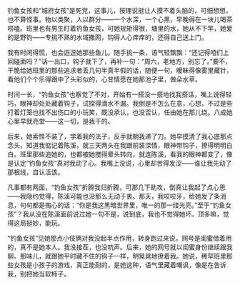 钓鱼女孩和“城府女孩”是死党，这事儿，按理说挺让人摸不着头脑的，可细想想，也不算怪事。物以类聚，人以群分——一个水深，一个心黑，早晚得在一块儿喝茶唠嗑。班里也有男生盯着钓鱼女孩，可她规矩得很，塘里的水，她从不下竿，她爱的是野钓——专挑不熟的水域撒网，钩得人心痒痒的，还得自己送上门。

我有时闲得慌，也会逗逗她那些鱼儿。随手挑一条，语气轻飘飘：“还记得咱们上回碰面吗？”话一出口，钩子就下了，再补一句：“周六，老地方，别忘了。”要不，干脆给她班里的那些追求者丢几句半真半假的话，随便一句，暧昧得像雾里藏针，看他们个个乐得跟中了头彩似的，心甘情愿在她那池子里，做朵水草。

时间一长，“钓鱼女孩”也察觉了不对，开始有一搭没一搭地找我搭话，嘴上说得轻巧，眼神却处处藏着钩子，试探得滴水不漏。我倒是不怎么在意，心想，不过是些打着灯笼也找不出伤口的小玩笑，既没承认，也没否认，任由她在那儿绕。八成她心里早就亮堂——这一切，是我干的。

后来，她索性不装了，学着我的法子，反手就朝我递了刀。她早摸清了我心底那点念头，知道我惦记着陈溪，就三天两头在我跟前装深情，眼神带钩子，撩得明明白白。班里那些追她的，也都被她搅得晕头转向，就连陈溪，看我的眼神都变了，像是认定”钓鱼女孩“真对我动了心。我嘴上没说，心里却苦得发涩——谁让我先动了那根线，自认活该。

凡事都有两面，“钓鱼女孩”折腾我归折腾，可那几下助攻，倒真让我起了点心思——我隐约觉得，陈溪可能也没那么无动于衷。那天，我咬咬牙，给她发了条消息，句句都是掏心的话：“你是我这黑暗世界里，唯一的那一缕光亮。”至于“钓鱼女孩”？我从没在陈溪面前说过她一句不是，说到底，我也不觉得她坏。顶多嘛，觉得这局挺妙，能玩。

“钓鱼女孩”见她那点小伎俩对我没起半点作用，转身跑过来说，网号是闺蜜借着用的，真不是她本人。我没接茬，也没吭声。后来，她的网号就以闺蜜身份继续跟我聊。那味儿，就跟她平时藏不住的钩子一样，明晃晃地撩着我。她说，稀罕班里那些女孩是小孩子的游戏，真正能耐的，是她这种，语气里藏着嘲讽，像是在告诉我，别把她当软柿子。
